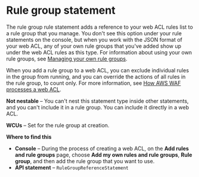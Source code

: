 # Rule group statement<a name="waf-rule-statement-type-rule-group"></a>

The rule group rule statement adds a reference to your web ACL rules list to a rule group that you manage\. You don't see this option under your rule statements on the console, but when you work with the JSON format of your web ACL, any of your own rule groups that you've added show up under the web ACL rules as this type\. For information about using your own rule groups, see [Managing your own rule groups](waf-user-created-rule-groups.md)\.

When you add a rule group to a web ACL, you can exclude individual rules in the group from running, and you can override the actions of all rules in the rule group, to count only\. For more information, see [How AWS WAF processes a web ACL](web-acl-processing.md)\.

**Not nestable** – You can't nest this statement type inside other statements, and you can't include it in a rule group\. You can include it directly in a web ACL\. 

**WCUs** – Set for the rule group at creation\.

**Where to find this**
+ **Console** – During the process of creating a web ACL, on the **Add rules and rule groups** page, choose **Add my own rules and rule groups**, **Rule group**, and then add the rule group that you want to use\.
+ **API statement** – `RuleGroupReferenceStatement`